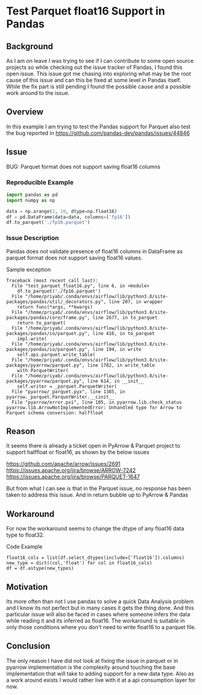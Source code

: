 # Test Parquet float16 Support in Pandas

## Background

As I am on leave I was trying to see if I can contribute to some open source projects so while checking out the 
issue tracker of Pandas, I found this open issue. This issue got me chasing into exploring what may be the root
cause of this issue and can this be fixed at some level in Pandas itself. While the fix part is still pending
I found the possible cause and a possible work around to the issue.

## Overview

In this example I am trying to test the Pandas support for Parquet also test the bug reported in
https://github.com/pandas-dev/pandas/issues/44846

## Issue

BUG: Parquet format does not support saving float16 columns

### Reproducible Example

```python
import pandas as pd
import numpy as np

data = np.arange(2, 10, dtype=np.float16)
df = pd.DataFrame(data=data, columns=['fp16'])
df.to_parquet('./fp16.parquet')
```

### Issue Description

Pandas does not validate presence of float16 columns in DataFrame as parquet format does not support saving float16 values.

Sample exception

```
Traceback (most recent call last):
  File "test_parquet_float16.py", line 6, in <module>
    df.to_parquet('./fp16.parquet')
  File "/home/priyab/.conda/envs/airflow/lib/python3.8/site-packages/pandas/util/_decorators.py", line 207, in wrapper
    return func(*args, **kwargs)
  File "/home/priyab/.conda/envs/airflow/lib/python3.8/site-packages/pandas/core/frame.py", line 2677, in to_parquet
    return to_parquet(
  File "/home/priyab/.conda/envs/airflow/lib/python3.8/site-packages/pandas/io/parquet.py", line 416, in to_parquet
    impl.write(
  File "/home/priyab/.conda/envs/airflow/lib/python3.8/site-packages/pandas/io/parquet.py", line 194, in write
    self.api.parquet.write_table(
  File "/home/priyab/.conda/envs/airflow/lib/python3.8/site-packages/pyarrow/parquet.py", line 1782, in write_table
    with ParquetWriter(
  File "/home/priyab/.conda/envs/airflow/lib/python3.8/site-packages/pyarrow/parquet.py", line 614, in __init__
    self.writer = _parquet.ParquetWriter(
  File "pyarrow/_parquet.pyx", line 1385, in pyarrow._parquet.ParquetWriter.__cinit__
  File "pyarrow/error.pxi", line 105, in pyarrow.lib.check_status
pyarrow.lib.ArrowNotImplementedError: Unhandled type for Arrow to Parquet schema conversion: halffloat
```

## Reason

It seems there is already a ticket open in PyArrow & Parquet project to support halffloat or float16, as shown by the below issues

https://github.com/apache/arrow/issues/2691
https://issues.apache.org/jira/browse/ARROW-7242
https://issues.apache.org/jira/browse/PARQUET-1647

But from what I can see is that in the Parquet issue, no response has been taken to address this issue. And in return bubble up to PyArrow & Pandas

## Workaround

For now the workaround seems to change the dtype of any float16 data type to float32.

Code Example

```
float16_cols = list(df.select_dtypes(include=['float16']).columns)
new_type = dict((col,'float') for col in float16_cols)
df = df.astype(new_types)
```

## Motivation

Its more often than not I use pandas to solve a quick Data Analysis problem and I know its not perfect but in many cases it
gets the thing done. And this particular issue will also be faced in cases where someone infers the data while reading it and
its inferred as float16. The workaround is suitable in only those conditions where you don't need to write float16 to a parquet file.

## Conclusion

The only reason I have did not look at fixing the issue in parquet or in pyarrow implementation is the complexity around
touching the base implementation that will take to adding support for a new data type. Also as a work around exists
I would rather live with it at a api consumption layer for now.